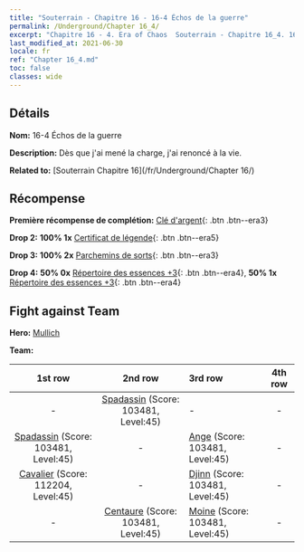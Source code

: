 ```yaml
---
title: "Souterrain - Chapitre 16 - 16-4 Échos de la guerre"
permalink: /Underground/Chapter 16_4/
excerpt: "Chapitre 16 - 4. Era of Chaos  Souterrain - Chapitre 16_4. 16-4 Échos de la guerre"
last_modified_at: 2021-06-30
locale: fr
ref: "Chapter 16_4.md"
toc: false
classes: wide
---
```


## Détails

 **Nom:** 16-4 Échos de la guerre

 **Description:** Dès que j'ai mené la charge, j'ai renoncé à la vie.

 **Related to:** [Souterrain Chapitre 16](/fr/Underground/Chapter 16/)

## Récompense

 **Première récompense de complétion:** [Clé d'argent](/ItemsFR/con_693/){: .btn .btn--era3}

 **Drop 2:** **100% 1x** [Certificat de légende](/ItemsFR/mat_67/){: .btn .btn--era5}

 **Drop 3:** **100% 2x** [Parchemins de sorts](/ItemsFR/con_694/){: .btn .btn--era3}

 **Drop 4:** **50% 0x** [Répertoire des essences +3](/ItemsFR/mat_60/){: .btn .btn--era4}, **50% 1x** [Répertoire des essences +3](/ItemsFR/mat_60/){: .btn .btn--era4}


## Fight against Team
 **Hero:** [Mullich](/fr/heroes/Mullich/)

 **Team:**


  | 1st row | 2nd row | 3rd row | 4th row |
  |:----:|:----:|:----|:----:|
  | - | [Spadassin](/fr/units/Swordsman/) (Score: 103481, Level:45)  | - | - |
  | [Spadassin](/fr/units/Swordsman/) (Score: 103481, Level:45)  | - | [Ange](/fr/units/Angel/) (Score: 103481, Level:45)  | - |
  | [Cavalier](/fr/units/Cavalier/) (Score: 112204, Level:45)  | - | [Djinn](/fr/units/Genie/) (Score: 103481, Level:45)  | - |
  | - | [Centaure](/fr/units/Centaur/) (Score: 103481, Level:45)  | [Moine](/fr/units/Monk/) (Score: 103481, Level:45)  | - |


